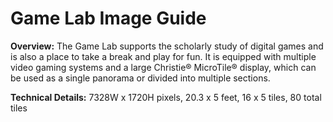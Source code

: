 # Game Lab Image Guide

**Overview:** The Game Lab supports the scholarly study of digital games and is also a place to take a break and play for fun. It is equipped with multiple video gaming systems and a large Christie® MicroTile® display, which can be used as a single panorama or divided into multiple sections.

**Technical Details:** 7328W x 1720H pixels, 20.3 x 5 feet, 16 x 5 tiles, 80 total tiles
